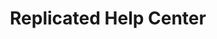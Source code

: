 ---
title: "Replicated Help Center"
aliases: 
  - /guides/kubernetes-with-ship/
  - /guides/kubernetes-with-ship/introduction/
  - /guides/kubernetes-with-ship/installing/
  - /guides/kubernetes-with-ship/iterate/
  - /guides/kubernetes-with-ship/iterate/
  - /guides/kubernetes-with-ship/private-image/
  - /guides/kubernetes-with-ship/explore-features/
  - /guides/ship-with-docker-swarm/
  - /guides/ship-with-docker-swarm/create-swarm-app/
  - /guides/ship-with-docker-swarm/installing/
  - /guides/ship-with-docker-swarm/iterating/
  - /guides/ship-with-docker-swarm/automate/
  - /guides/native-scheduler/
  - /guides/native-scheduler/create-release/
  - /guides/native-scheduler/install/
  - /guides/native-scheduler/iterate/
  - /guides/ship-and-troubleshoot/
  - /guides/ship-and-troubleshoot/introduction/
  - /guides/ship-and-troubleshoot/troubleshoot-spec/
  - /guides/ship-and-troubleshoot/distribute-your-spec/
  - /guides/ship-and-troubleshoot/collect-support-bundle/
  - /guides/ship-and-entitlements/
  - /guides/ship-and-entitlements/introduction/
  - /guides/ship-and-entitlements/license-fields/
  - /guides/ship-and-entitlements/template-functions/
  - /guides/ship-and-entitlements/deploying-titled/
  - /guides/ship-and-entitlements/querying-titled/
---